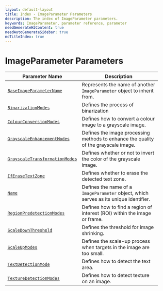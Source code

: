 ```yaml
---
layout: default-layout
title: Index - ImageParameter Parameters
description: The index of ImageParameter parameters.
keywords: ImageParameter, parameter reference, parameter
needGenerateH3Content: true
needAutoGenerateSidebar: true
noTitleIndex: true
---
```


# ImageParameter Parameters

| Parameter Name | Description |
| ---------------------------------- | ----------- |
| [`BaseImageParameterName`](base-image-parameter-name.md) | Represents the name of another `ImageParameter` object to inherit from. |
| [`BinarizationModes`](binarization-modes.md) | Defines the process of binarization |
| [`ColourConversionModes`](colour-conversion-modes.md) | Defines how to convert a colour image to a grayscale image. |
| [`GrayscaleEnhancementModes`](grayscale-enhancement-modes.md) | Defines the image processing methods to enhance the quality of the grayscale image. |
| [`GrayscaleTransformationModes`](grayscale-transformation-modes.md) | Defines whether or not to invert the color of the grayscale image. |
| [`IfEraseTextZone`](if-erase-text-zone.md) | Defines whether to erase the detected text zone. |
| [`Name`](name.md) | Defines the name of a `ImageParameter` object, which serves as its unique identifier. |
| [`RegionPredetectionModes`](region-predetection-modes.md) | Defines how to find a region of interest (ROI) within the image or frame. |
| [`ScaleDownThreshold`](scale-down-threshold.md) | Defines the threshold for image shrinking. |
| [`ScaleUpModes`](scale-up-modes.md) | Defines the scale-up process when targets in the image are too small. |
| [`TextDetectionMode`](text-detection-mode.md) | Defines how to detect the text area. |
| [`TextureDetectionModes`](texture-detection-modes.md) | Defines how to detect texture on an image. |
